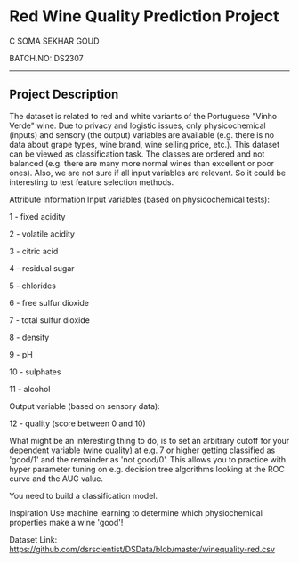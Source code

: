 # Red Wine Quality Prediction Project

C SOMA SEKHAR GOUD

BATCH.NO: DS2307

---------------------------------------------------

## Project Description

The dataset is related to red and white variants of the Portuguese "Vinho Verde" wine. Due to privacy and 
logistic issues, only physicochemical (inputs) and sensory (the output) variables are available (e.g. there 
is no data about grape types, wine brand, wine selling price, etc.).
This dataset can be viewed as classification task. The classes are ordered and not balanced (e.g. there 
are many more normal wines than excellent or poor ones). Also, we are not sure if all input variables are 
relevant. So it could be interesting to test feature selection methods.

Attribute Information
Input variables (based on physicochemical tests):

1 - fixed acidity

2 - volatile acidity

3 - citric acid

4 - residual sugar

5 - chlorides

6 - free sulfur dioxide

7 - total sulfur dioxide

8 - density

9 - pH

10 - sulphates

11 - alcohol

Output variable (based on sensory data):

12 - quality (score between 0 and 10)

What might be an interesting thing to do, is to set an arbitrary cutoff for your dependent variable 
(wine quality) at e.g. 7 or higher getting classified as 'good/1' and the remainder as 'not good/0'.
This allows you to practice with hyper parameter tuning on e.g. decision tree algorithms looking at 
the ROC curve and the AUC value.

You need to build a classification model.

Inspiration
Use machine learning to determine which physiochemical properties make a wine 'good'!

Dataset Link: https://github.com/dsrscientist/DSData/blob/master/winequality-red.csv

